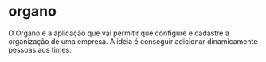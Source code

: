 # organo
O Organo é a aplicação que vai permitir que configure e cadastre a organização de uma empresa. A ideia é conseguir adicionar dinamicamente pessoas aos times.
